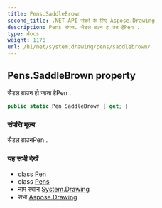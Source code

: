 ```yaml
---
title: Pens.SaddleBrown
second_title: .NET API संदर्भ के लिए Aspose.Drawing
description: Pens संपत्त. सैडल ब्रउन ह जत हैPen .
type: docs
weight: 1170
url: /hi/net/system.drawing/pens/saddlebrown/
---
```

## Pens.SaddleBrown property

सैडल ब्राउन हो जाता हैPen .

```csharp
public static Pen SaddleBrown { get; }
```

### संपत्ति मूल्य

सैडल ब्राउनPen .

### यह सभी देखें

* class [Pen](../../pen/)
* class [Pens](../)
* नाम स्थान [System.Drawing](../../pens/)
* सभा [Aspose.Drawing](../../../)


